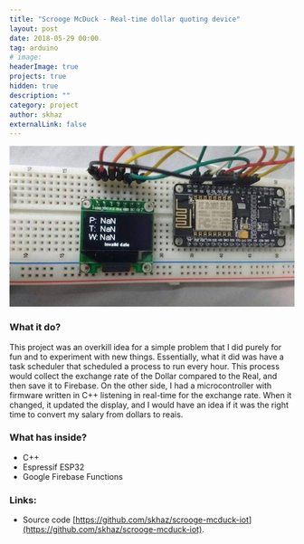 ```yaml
---
title: "Scrooge McDuck - Real-time dollar quoting device"
layout: post
date: 2018-05-29 00:00
tag: arduino
# image:
headerImage: true
projects: true
hidden: true
description: ""
category: project
author: skhaz
externalLink: false
---
```


![Screenshot](/assets/images/scrooge-mcduck.jpg)

### What it do?

This project was an overkill idea for a simple problem that I did purely for fun and to experiment with new things. Essentially, what it did was have a task scheduler that scheduled a process to run every hour. This process would collect the exchange rate of the Dollar compared to the Real, and then save it to Firebase. On the other side, I had a microcontroller with firmware written in C++ listening in real-time for the exchange rate. When it changed, it updated the display, and I would have an idea if it was the right time to convert my salary from dollars to reais.

### What has inside?

-   C++
-   Espressif ESP32
-   Google Firebase Functions

### Links:

-   Source code [https://github.com/skhaz/scrooge-mcduck-iot](https://github.com/skhaz/scrooge-mcduck-iot).
